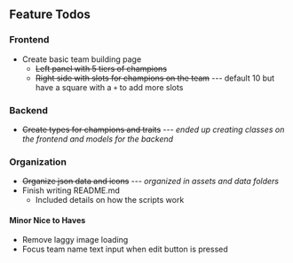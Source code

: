 ## Feature Todos

### Frontend

- Create basic team building page
  - ~~Left panel with 5 tiers of champions~~
  - ~~Right side with slots for champions on the team~~ --- default 10 but have a square with a `+` to add more slots

### Backend

- ~~Create types for champions and traits~~ --- _ended up creating classes on the frontend and models for the backend_

### Organization

- ~~Organize json data and icons~~ --- _organized in assets and data folders_
- Finish writing README.md
  - Included details on how the scripts work

#### Minor Nice to Haves

- Remove laggy image loading
- Focus team name text input when edit button is pressed

